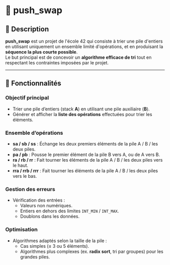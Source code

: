 # 🔄 push_swap

## 📖 Description
**push_swap** est un projet de l'école 42 qui consiste à trier une pile d'entiers en utilisant uniquement un ensemble limité d'opérations, et en produisant la **séquence la plus courte possible**.  
Le but principal est de concevoir un **algorithme efficace de tri** tout en respectant les contraintes imposées par le projet.

---

## 🧩 Fonctionnalités
### **Objectif principal**
- Trier une pile d’entiers (stack **A**) en utilisant une pile auxiliaire (**B**).
- Générer et afficher la **liste des opérations** effectuées pour trier les éléments.

### **Ensemble d’opérations**
- **sa / sb / ss** : Échange les deux premiers éléments de la pile A / B / les deux piles.  
- **pa / pb** : Pousse le premier élément de la pile B vers A, ou de A vers B.  
- **ra / rb / rr** : Fait tourner les éléments de la pile A / B / les deux piles vers le haut.  
- **rra / rrb / rrr** : Fait tourner les éléments de la pile A / B / les deux piles vers le bas.

### **Gestion des erreurs**
- Vérification des entrées :  
  - Valeurs non numériques.  
  - Entiers en dehors des limites `INT_MIN` / `INT_MAX`.  
  - Doublons dans les données.  

### **Optimisation**
- Algorithmes adaptés selon la taille de la pile :  
  - Cas simples (≤ 3 ou 5 éléments).  
  - Algorithmes plus complexes (ex. **radix sort**, tri par groupes) pour les grandes piles.
